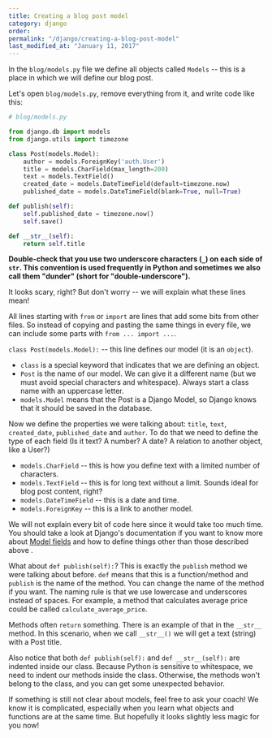 ```yaml
---
title: Creating a blog post model
category: django
order: 
permalink: "/django/creating-a-blog-post-model"
last_modified_at: "January 11, 2017"
---
```


In the `blog/models.py` file we define all objects called `Models` -- this is a place in which we will define our blog post.

Let's open `blog/models.py`, remove everything from it, and write code like this:

``` python
# blog/models.py

from django.db import models
from django.utils import timezone

class Post(models.Model):
	author = models.ForeignKey('auth.User')
	title = models.CharField(max_length=200)
	text = models.TextField()
	created_date = models.DateTimeField(default=timezone.now)
    published_date = models.DateTimeField(blank=True, null=True)

def publish(self):
	self.published_date = timezone.now()
	self.save()

def __str__(self):
	return self.title
```

**Double-check that you use two underscore characters (`_`) on each side of `str`. This convention is used frequently in Python and sometimes we also call them "dunder" (short for "double-underscore").**

It looks scary, right? But don't worry -- we will explain what these lines mean!

All lines starting with `from` or `import` are lines that add some bits from other files. So instead of copying and pasting the same things in every file, we can include some parts with `from ... import ...`.

`class Post(models.Model):` -- this line defines our model (it is an `object`).

- `class` is a special keyword that indicates that we are defining an object.
- `Post` is the name of our model. We can give it a different name (but we must avoid special characters and whitespace). Always start a class name with an uppercase letter.
- `models.Model` means that the Post is a Django Model, so Django knows that it should be saved in the database.

Now we define the properties we were talking about: `title`, `text`, `created_date`, `published_date` and `author`. To do that we need to define the type of each field (Is it text? A number? A date? A relation to another object, like a User?)

- `models.CharField` -- this is how you define text with a limited number of characters.
- `models.TextField` -- this is for long text without a limit. Sounds ideal for blog post content, right?
- `models.DateTimeField` -- this is a date and time.
- `models.ForeignKey` -- this is a link to another model.

We will not explain every bit of code here since it would take too much time. You should take a look at Django's documentation if you want to know more about [Model fields](https://docs.djangoproject.com/en/1.10/ref/models/fields/#field-types>) and how to define things other than those described above .

What about `def publish(self):`? This is exactly the `publish` method we were talking about before. `def` means that this is a function/method and `publish` is the name of the method. You can change the name of the method if you want. The naming rule is that we use lowercase and underscores instead of spaces. For example, a method that calculates average price could be called `calculate_average_price`.

Methods often `return` something. There is an example of that in the `__str__` method. In this scenario, when we call `__str__()` we will get a text (string) with a Post title.

Also notice that both `def publish(self):` and `def __str__(self):` are indented inside our class. Because Python is sensitive to whitespace, we need to indent our methods inside the class. Otherwise, the methods won't belong to the class, and you can get some unexpected behavior.

If something is still not clear about models, feel free to ask your coach! We know it is complicated, especially when you learn what objects and functions are at the same time. But hopefully it looks slightly less magic for you now!
